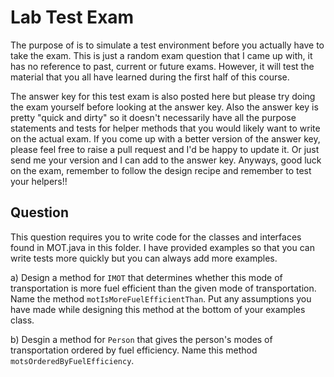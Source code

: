 # Lab Test Exam

The purpose of is to simulate a test environment before you actually have to take the exam. This is just a random exam question that I came up with, it has no reference to past, current or future exams. However, it will test the material that you all have learned during the first half of this course.

The answer key for this test exam is also posted here but please try doing the exam yourself before looking at the answer key. Also the answer key is pretty "quick and dirty" so it doesn't necessarily have all the purpose statements and tests for helper methods that you would likely want to write on the actual exam. If you come up with a better version of the answer key, please feel free to raise a pull request and I'd be happy to update it. Or just send me your version and I can add to the answer key. Anyways, good luck on the exam, remember to follow the design recipe and remember to test your helpers!!

## Question

This question requires you to write code for the classes and interfaces found in MOT.java in this folder. I have provided examples so that you can write tests more quickly but you can always add more examples.

a) Design a method for `IMOT` that determines whether this mode of transportation is more fuel efficient than the given mode of transportation. Name the method `motIsMoreFuelEfficientThan`. Put any assumptions you have made while designing this method at the bottom of your examples class.

b) Desgin a method for `Person` that gives the person's modes of transportation ordered by fuel efficiency. Name this method `motsOrderedByFuelEfficiency`.

